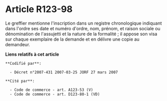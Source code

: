 # Article R123-98

Le greffier mentionne l'inscription dans un registre chronologique indiquant dans l'ordre ses date et numéro d'ordre, nom,
prénom, et raison sociale ou dénomination de l'assujetti et la nature de la formalité ; il appose son visa sur chaque
exemplaire de la demande et en délivre une copie au demandeur.

**Liens relatifs à cet article**

	**Codifié par**:

	  - Décret n°2007-431 2007-03-25 JORF 27 mars 2007

	**Cité par**:

	  - Code de commerce - art. A123-53 (V)
	  - Code de commerce - art. D123-80-1 (VD)
